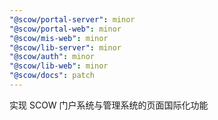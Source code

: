 ```yaml
---
"@scow/portal-server": minor
"@scow/portal-web": minor
"@scow/mis-web": minor
"@scow/lib-server": minor
"@scow/auth": minor
"@scow/lib-web": minor
"@scow/docs": patch
---
```


实现 SCOW 门户系统与管理系统的页面国际化功能
